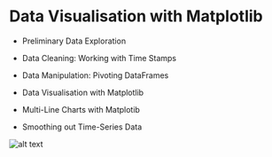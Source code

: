 # Data Visualisation with Matplotlib

- Preliminary Data Exploration

- Data Cleaning: Working with Time Stamps

- Data Manipulation: Pivoting DataFrames

- Data Visualisation with Matplotlib

- Multi-Line Charts with Matplotib

- Smoothing out Time-Series Data


![alt text](?raw=true)